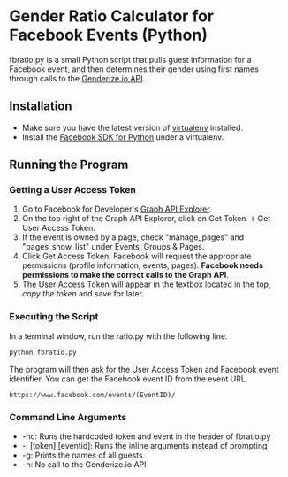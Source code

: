 # Gender Ratio Calculator for Facebook Events (Python)
fbratio.py is a small Python script that pulls guest information for a Facebook event, and then determines their gender using first names through calls to the [Genderize.io API](https://genderize.io/).
## Installation
* Make sure you have the latest version of [virtualenv](http://docs.python-guide.org/en/latest/dev/virtualenvs/#lower-level-virtualenv) installed.
* Install the [Facebook SDK for Python](http://facebook-sdk.readthedocs.io/en/latest/install.html#installing-from-git) under a virtualenv.
## Running the Program
### Getting a User Access Token
1. Go to Facebook for Developer's [Graph API Explorer](https://developers.facebook.com/tools/explorer/).
2. On the top right of the Graph API Explorer, click on Get Token -> Get User Access Token.
3. If the event is owned by a page, check "manage_pages" and "pages_show_list" under Events, Groups & Pages.
4. Click Get Access Token; Facebook will request the appropriate permissions (profile information, events, pages). **Facebook needs permissions to make the correct calls to the Graph API**.
5. The User Access Token will appear in the textbox located in the top, *copy the token* and save for later.
### Executing the Script
In a terminal window, run the ratio.py with the following line.
~~~python
python fbratio.py
~~~
The program will then ask for the User Access Token and Facebook event identifier. You can get the Facebook event ID from the event URL.
~~~
https://www.facebook.com/events/(EventID)/
~~~
### Command Line Arguments
* -hc: Runs the hardcoded token and event in the header of fbratio.py
* -i [token] [eventid]: Runs the inline arguments instead of prompting
* -g: Prints the names of all guests.
* -n: No call to the Genderize.io API
